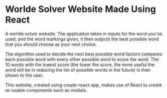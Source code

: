 # Worlde Solver Website Made Using React

A worlde solver website. The application takes in inputs for the word you've used, and the word markings given, it then outputs the best possible word that you should choose as your next choice.

The algorithm used to decide the next best possible word factors compares each possible word with every other possible word to score the word. The 10 words with the lowest score (the lower the score, the more useful the word will be in reducing the list of possible words in the future) is then shown to the user.

This website, created using create-react-app, makes use of React to create re-usable components such as modals.
